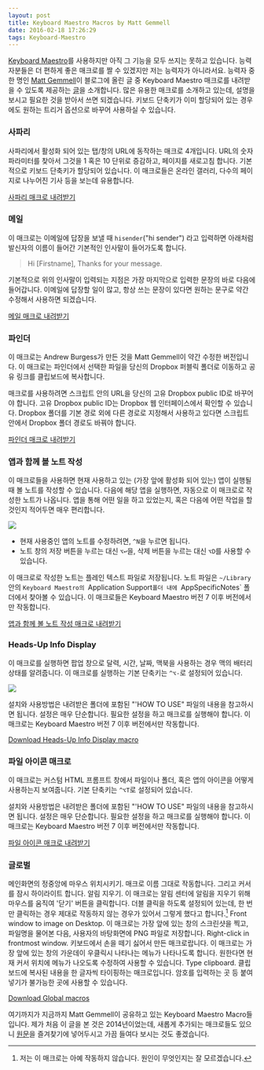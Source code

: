 ```yaml
---
layout: post
title: Keyboard Maestro Macros by Matt Gemmell
date: 2016-02-18 17:26:29
tags: Keyboard-Maestro
---
```

[Keyboard Maestro][]를 사용하지만 아직 그 기능을 모두 쓰지는 못하고 있습니다. 능력자분들은 더 편하게 좋은 매크로를 짤 수 있겠지만 저는 능력자가 아니라서요. 능력자 중 한 명인 [Matt Gemmell](http://mattgemmell.com/about/)이 블로그에 올린 글 중 Keyboard Maestro 매크로를 내려받을 수 있도록 제공하는 [글](http://mattgemmell.com/keyboard-maestro-macros/)을 소개합니다. 많은 유용한 매크로를 소개하고 있는데, 설명을 보시고 필요한 것을 받아서 쓰면 되겠습니다. 키보드 단축키가 이미 할당되어 있는 경우에도 원하는 트리거 옵션으로 바꾸어 사용하실 수 있습니다.

### 사파리

사파리에서 활성화 되어 있는 탭/창의 URL에 동작하는 매크로 4개입니다. URL의 숫자 파라미터를 찾아서 그것을 1 혹은 10 단위로 증감하고, 페이지를 새로고침 합니다. 기본적으로 키보드 단축키가 할당되어 있습니다. 이 매크로들은 온라인 갤러리, 다수의 페이지로 나누어진 기사 등을 보는데 유용합니다.

[사파리 매크로 내려받기](http://mattgemmell.com/files/keyboard-maestro/safari-macros.zip)

### 메일

이 매크로는 이메일에 답장을 보낼 때 `hisender`("hi sender") 라고 입력하면 아래처럼 발신자의 이름이 들어간 기본적인 인사말이 들어가도록 합니다.

> Hi [Firstname],
> Thanks for your message.

기본적으로 위의 인사말이 입력되는 지점은 가장 마지막으로 입력한 문장의 바로 다음에 들어갑니다. 이메일에 답장할 일이 많고, 항상 쓰는 문장이 있다면 원하는 문구로 약간 수정해서 사용하면 되겠습니다.

[메일 매크로 내려받기](http://mattgemmell.com/files/keyboard-maestro/mail-macros.zip)

### 파인더

이 매크로는 Andrew Burgess가 만든 것을 Matt Gemmell이 약간 수정한 버전입니다. 이 매크로는 파인더에서 선택한 파일을 당신의 Dropbox 퍼블릭 폴더로 이동하고 공유 링크를 클립보드에 복사합니다.

매크로를 사용하려면 스크립트 안의 URL을 당신의 고유 Dropbox public ID로 바꾸어야 합니다. 고유 Dropbox public ID는 Dropbox 웹 인터페이스에서 확인할 수 있습니다. Dropbox 폴더를 기본 경로 외에 다른 경로로 지정해서 사용하고 있다면 스크립트 안에서 Dropbox 폴더 경로도 바꿔야 합니다.

[파인더 매크로 내려받기](http://mattgemmell.com/files/keyboard-maestro/finder-macros.zip)

### 앱과 함께 볼 노트 작성

이 매크로들을 사용하면 현재 사용하고 있는 (가장 앞에 활성화 되어 있는) 앱이 실행될 때 볼 노트를 작성할 수 있습니다. 다음에 해당 앱을 실행하면, 자동으로 이 매크로로 작성한 노트가 나옵니다. 앱을 통해 어떤 일을 하고 있었는지, 혹은 다음에 어떤 작업을 할 것인지 적어두면 매우 편리합니다.

![](https://farm2.staticflickr.com/1663/24806086236_41e723fd60.jpg)

* 현재 사용중인 앱의 노트를 수정하려면, `^N`을 누르면 됩니다.
* 노트 창의 저장 버튼을 누르는 대신 `⌥↩`을, 삭제 버튼을 누르는 대신 `⌥D`를 사용할 수 있습니다.

이 매크로로 작성한 노트는 플레인 텍스트 파일로 저장됩니다. 노트 파일은 `~/Library`안의 `Keyboard Maestro의 `Application Support`폴더 내에 `AppSpecificNotes` 폴더에서 찾아볼 수 있습니다. 이 매크로들은 Keyboard Maestro 버전 7 이후 버전에서만 작동합니다.

[앱과 함께 볼 노트 작성 매크로 내려받기](http://mattgemmell.com/files/keyboard-maestro/app-specific-notes.zip)

### Heads-Up Info Display

이 매크로를 실행하면 팝업 창으로 달력, 시간, 날짜, 맥북을 사용하는 경우 맥의 배터리 상태를 알려줍니다. 이 매크로를 실행하는 기본 단축키는 `^⌥-`로 설정되어 있습니다.

![](https://c2.staticflickr.com/2/1549/24595574079_d2b2842b67_z.jpg)

설치와 사용방법은 내려받은 폴더에 포함된 "'HOW TO USE" 파일의 내용을 참고하시면 됩니다. 설정은 매우 단순합니다. 필요한 설정을 하고 매크로를 실행해야 합니다. 이 매크로는 Keyboard Maestro 버전 7 이후 버전에서만 작동합니다.

[Download Heads-Up Info Display macro](http://mattgemmell.com/files/keyboard-maestro/heads-up-info-display-macro.zip)

### 파일 아이콘 매크로

이 매크로는 커스텀 HTML 프롬프트 창에서 파일이나 폴더, 혹은 앱의 아이콘을 어떻게 사용하는지 보여줍니다. 기본 단축키는 `^⌥T`로 설정되어 있습니다.

설치와 사용방법은 내려받은 폴더에 포함된 "'HOW TO USE" 파일의 내용을 참고하시면 됩니다. 설정은 매우 단순합니다. 필요한 설정을 하고 매크로를 실행해야 합니다. 이 매크로는 Keyboard Maestro 버전 7 이후 버전에서만 작동합니다.

[파일 아이콘 매크로 내려받기](http://mattgemmell.com/files/keyboard-maestro/file-icon-test-macro.zip)

### 글로벌

메인화면의 정중앙에 마우스 위치시키기. 매크로 이름 그대로 작동합니다. 그리고 커서를 잠시 하이라이트 합니다.
알림 지우기. 이 매크로는 알림 센터에 알림을 지우기 위해 마우스를 움직여 '닫기' 버튼을 클릭합니다. 더블 클릭을 하도록 설정되어 있는데, 한 번만 클릭하는 경우 제대로 작동하지 않는 경우가 있어서 그렇게 했다고 합니다.[^1]
Front window to image on Desktop. 이 매크로는 가장 앞에 있는 창의 스크린샷을 찍고, 파일명을 물어본 다음, 사용자의 바탕화면에 PNG 파일로 저장합니다.
Right-click in frontmost window. 키보드에서 손을 떼기 싫어서 만든 매크로랍니다. 이 매크로는 가장 앞에 있는 창의 가운데이 우클릭시 나타나는 메뉴가 나타나도록 합니다. 원한다면 현재 커서 위치에 메뉴가 나오도록 수정하여 사용할 수 있습니다.
Type clipboard. 클립보드에 복사된 내용을 한 글자씩 타이핑하는 매크로입니다. 암호를 입력하는 곳 등 붙여넣기가 불가능한 곳에 사용할 수 있습니다.

[Download Global macros](http://mattgemmell.com/files/keyboard-maestro/global-macros.zip)

여기까지가 지금까지 Matt Gemmell이 공유하고 있는 Keyboard Maestro Macro들 입니다. 제가 처음 이 글을 본 것은 2014년이었는데, 새롭게 추가되는 매크로들도 있으니 [원문](http://mattgemmell.com/keyboard-maestro-macros/)을 즐겨찾기에 넣어두시고 가끔 들여다 보시는 것도 좋겠습니다.

[^1]: 저는 이 매크로는 아예 작동하지 않습니다. 원인이 무엇인지는 잘 모르겠습니다.

[Keyboard Maestro]: http://www.keyboardmaestro.com/
